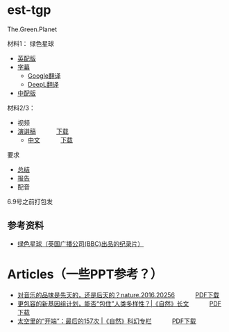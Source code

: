 # est-tgp
The.Green.Planet

材料1：
绿色星球
- [英配版](https://www.bilibili.com/bangumi/play/ep451881)
- [字幕](The.Green.Planet.S01E01.1080p.HEVC.x265-MeGusta.srt)
  - [Google翻译](The.Green.Planet.S01E01.1080p.HEVC.x265-MeGusta%20-%20Google.srt)
  - [DeepL翻译](The.Green.Planet.S01E01.1080p.HEVC.x265-MeGusta%20-%20DeepL.srt)
- [中配版](https://www.bilibili.com/bangumi/play/ep463318)

材料2/3：
- 视频
- [演讲稿](GregGage.md) &nbsp;&nbsp;&nbsp;&nbsp;&nbsp;&nbsp;&nbsp;&nbsp;&nbsp;&nbsp; [下载](GregGage.docx)
  - [中文](GregGage-DeepL.md) &nbsp;&nbsp;&nbsp;&nbsp;&nbsp;&nbsp;&nbsp;&nbsp;&nbsp;&nbsp; [下载](GregGage-DeepL.pdf)


要求
- [总结](conclusion.md)
- [报告](report.md)
- 配音

6.9号之前打包发


## 参考资料
- [绿色星球（英国广播公司(BBC)出品的纪录片）](https://baike.baidu.com/item/%E7%BB%BF%E8%89%B2%E6%98%9F%E7%90%83/59827404)



# Articles（一些PPT参考？）
- [对音乐的品味是先天的，还是后天的？nature.2016.20256](https://mp.weixin.qq.com/s/uNcNc1HjK8bweVfAbZc5PQ) &nbsp;&nbsp;&nbsp;&nbsp;&nbsp;&nbsp;&nbsp;&nbsp;&nbsp;&nbsp; [PDF下载](Articles/对音乐的品味是先天的，还是后天的？/nature.2016.20256.pdf)
- [更包容的新基因组计划，能否“包住”人类多样性？|《自然》长文](https://mp.weixin.qq.com/s/DAVcgOWQi4vJWJfoE0dSQg) &nbsp;&nbsp;&nbsp;&nbsp;&nbsp;&nbsp;&nbsp;&nbsp;&nbsp;&nbsp; [PDF下载](Articles/更包容的新基因组计划，能否“包住”人类多样性？《自然》长文/d41586-022-00726-y.pdf)
- [太空里的“开端”：最后的157次 |《自然》科幻专栏](https://mp.weixin.qq.com/s/DBtstODak5nqbr31bda7wg) &nbsp;&nbsp;&nbsp;&nbsp;&nbsp;&nbsp;&nbsp;&nbsp;&nbsp;&nbsp; [PDF下载](Articles/太空里的“开端”：最后的157次%20《自然》科幻专栏/d41586-022-00229-w.pdf)
